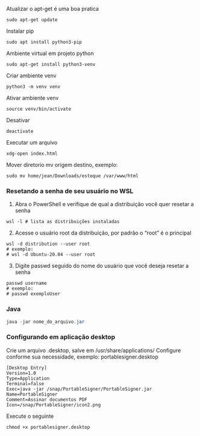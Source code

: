Atualizar o apt-get é uma boa pratica
```
sudo apt-get update
```
Instalar pip
```
sudo apt install python3-pip
```
Ambiente virtual em projeto python
```
sudo apt-get install python3-venv
```

Criar ambiente venv
```
python3 -m venv venv
```

Ativar ambiente venv
```
source venv/bin/activate
```

Desativar
```
deactivate
```

Executar um arquivo
```
xdg-open index.html
```

Mover diretorio
mv origem destino, exemplo:
```
sudo mv home/jean/Downloads/estoque /var/www/html
```

### Resetando a senha de seu usuário no WSL
1. Abra o PowerShell e verifique de qual a distribuição você quer resetar a senha
```
wsl -l # lista as distribuições instaladas
```
2. Acesse o usuário root da distribuição, por padrão o “root” é o principal
```
wsl -d distribution --user root
# exemplo: 
# wsl -d Ubuntu-20.04 --user root
```
3. Digite passwd seguido do nome do usuário que você deseja resetar a senha
```
passwd username
# exemplo:
# passwd exemploUser
```

### Java
```java
java -jar nome_do_arquivo.jar
```

### Configurando em aplicação desktop
Crie um arquivo .desktop, salve em /usr/share/applications/
Configure conforme sua necessidade, exemplo:
portablesigner.desktop
```
[Desktop Entry]
Version=1.0
Type=Application
Terminal=false
Exec=java -jar /snap/PortableSigner/PortableSigner.jar
Name=PortableSigner
Comment=Assinar documentos PDF
Icon=/snap/PortableSigner/icon2.png
```
Execute o seguinte
```
chmod +x portablesigner.desktop
```